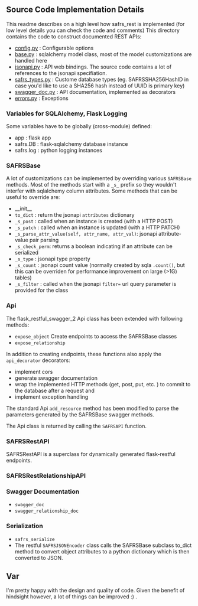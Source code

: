 ## Source Code Implementation Details

This readme describes on a high level how safrs_rest is implemented (for low level details you can check the code and comments)
This directory contains the code to construct documented REST APIs:
- [config.py](config.py) : Configurable options
- [base.py](base.py) : sqlalchemy model class, most of the model customizations are handled here
- [jsonapi.py](jsonapi.py) : API web bindings. The source code contains a lot of references to the jsonapi specifiation.
- [safrs_types.py](safrs_types.py) : Custome database types (eg. SAFRSSHA256HashID in case you'd like to use a SHA256 hash instead of UUID is primary key)
- [swagger_doc.py](swagger_doc.py) : API documentation, implemented as decorators
- [errors.py](errors.py) : Exceptions

### Variables for SQLAlchemy, Flask Logging

Some variables have to be globally (cross-module) defined:
- app : flask app
- safrs.DB  : flask-sqlalchemy database instance
- safrs.log : python logging instances

### SAFRSBase

A lot of customizations can be implemented by overriding various `SAFRSBase` methods. Most of the methods start with a `_s_` prefix so they wouldn't interfer with sqlalchemy column attributes. Some methods that can be useful to override are:

- \_\_init\_\_
- `to_dict` : return the jsonapi `attributes` dictionary
- `_s_post` : called when an instance is created (with a HTTP POST)
- `_s_patch` : called when an instance is updated (with a HTTP PATCH)
- `_s_parse_attr_value(self, attr_name, attr_val)`: jsonapi attribute-value pair parsing
- `_s_check_perm`: returns a boolean indicating if an attribute can be serialized
- `_s_type` : jsonapi type property
- `_s_count` : jsonapi count value (normally created by sqla `.count()`, but this can be overriden for performance improvement on large (>1G) tables)
- `_s_filter` : called when the jsonapi `filter=` url query parameter is provided for the class

### Api

The flask_restful_swagger_2 Api class has been extended with following methods:
- ```expose_object``` Create endpoints to access the SAFRSBase classes
- ```expose_relationship```

In addition to creating endpoints, these functions also apply the ```api_decorator``` decorators:
- implement cors
- generate swagger documentation
- wrap the implemented HTTP methods (get, post, put, etc. ) to commit to the database after a request and
- implement exception handling

The standard Api ```add_resource``` method has been modified to parse the parameters generated by the SAFRSBase swagger methods.

The Api class is returned by calling the `SAFRSAPI` function.

### SAFRSRestAPI
SAFRSRestAPI is a superclass for dynamically generated flask-restful endpoints.

### SAFRSRestRelationshipAPI

### Swagger Documentation

- ```swagger_doc```
- ```swagger_relationship_doc```

### Serialization

- ```safrs_serialize```
- The restful ```SAFRSJSONEncoder``` class calls the SAFRSBase subclass to_dict method to convert object attributes to a python dictionary which is then converted to JSON.

## Var

I'm pretty happy with the design and quality of code. Given the benefit of hindsight however, a lot of things can be improved :) .
